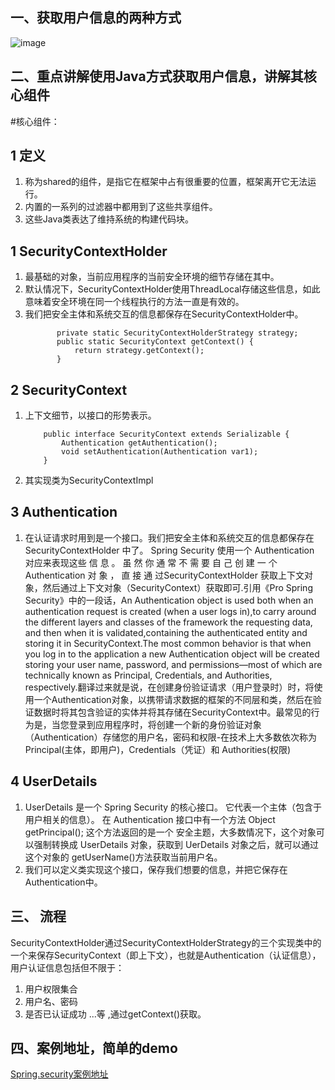 ## 一、获取用户信息的两种方式
![image](https://yqfile.alicdn.com/3135bf9913fdf858817e568f26239a22f3252590.png)
## 二、重点讲解使用Java方式获取用户信息，讲解其核心组件
#核心组件：
## 1 定义
1. 称为shared的组件，是指它在框架中占有很重要的位置，框架离开它无法运行。
2. 内置的一系列的过滤器中都用到了这些共享组件。
3. 这些Java类表达了维持系统的构建代码块。

## 1 SecurityContextHolder
1. 最基础的对象，当前应用程序的当前安全环境的细节存储在其中。
2. 默认情况下，SecurityContextHolder使用ThreadLocal存储这些信息，如此意味着安全环境在同一个线程执行的方法一直是有效的。
3. 我们把安全主体和系统交互的信息都保存在SecurityContextHolder中。
   ```
          private static SecurityContextHolderStrategy strategy;
          public static SecurityContext getContext() {
              return strategy.getContext();
          }

   ```  
##  2 SecurityContext
1. 上下文细节，以接口的形势表示。
   ```
       public interface SecurityContext extends Serializable {
           Authentication getAuthentication();
           void setAuthentication(Authentication var1);
       }
   ```
2. 其实现类为SecurityContextImpl
##  3 Authentication
1. 在认证请求时用到是一个接口。我们把安全主体和系统交互的信息都保存在SecurityContextHolder 中了。 Spring Security 使用一个 Authentication 对应来表现这些 信 息 。 虽 然 你 通 常 不 需 要 自 己 创 建 一 个 Authentication 对 象 ， 直 接 通 过SecurityContextHolder 获取上下文对象，然后通过上下文对象（SecurityContext）获取即可.引用《Pro Spring Security》中的一段话，An Authentication object is used both when an authentication request is created (when a user logs in),to carry around the different layers and classes of the framework the requesting data, and then when it is validated,containing the authenticated entity and storing it in SecurityContext.The most common behavior is that when you log in to the application a new Authentication object will be created storing your user name, password, and permissions—most of which are technically known as Principal, Credentials, and Authorities, respectively.翻译过来就是说，在创建身份验证请求（用户登录时）时，将使用一个Authentication对象，以携带请求数据的框架的不同层和类，然后在验证数据时将其包含验证的实体并将其存储在SecurityContext中。最常见的行为是，当您登录到应用程序时，将创建一个新的身份验证对象（Authentication）存储您的用户名，密码和权限-在技术上大多数依次称为Principal(主体，即用户)，Credentials（凭证）和 Authorities(权限)
##  4 UserDetails
1.  UserDetails 是一个 Spring Security 的核心接口。 它代表一个主体（包含于用户相关的信息）。
     在 Authentication 接口中有一个方法 Object getPrincipal(); 这个方法返回的是一个
     安全主题，大多数情况下，这个对象可以强制转换成 UserDetails 对象，获取到
     UerDetails 对象之后，就可以通过这个对象的 getUserName()方法获取当前用户名。
2.  我们可以定义类实现这个接口，保存我们想要的信息，并把它保存在Authentication中。
## 三、 流程
  SecurityContextHolder通过SecurityContextHolderStrategy的三个实现类中的一个来保存SecurityContext（即上下文），也就是Authentication（认证信息），
  用户认证信息包括但不限于：
  1. 用户权限集合
  2. 用户名、密码
  3. 是否已认证成功
  ...等
  ,通过getContext()获取。
  
## 四、案例地址，简单的demo
[Spring.security案例地址](https://github.com/florarose/spring.security)